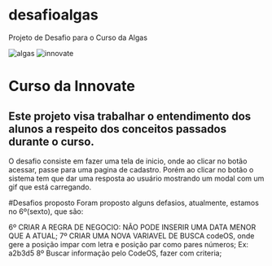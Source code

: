 # desafioalgas
Projeto de Desafio para o Curso da Algas

![algas](http://www.abegas.org.br/Site/wp-content/uploads/2012/03/h_lg_algas.jpg)
![innovate](http://scontent.cdninstagram.com/t51.2885-19/s150x150/14723099_1723586417964495_3127319396507189248_a.jpg)

# Curso da Innovate
## Este projeto visa trabalhar o entendimento dos alunos a respeito dos conceitos passados durante o curso.

O desafio consiste em fazer uma tela de inicio, onde ao clicar no botão acessar, passe para uma pagina de cadastro. Porém ao clicar no botão o sistema tem que dar uma resposta ao usuário
mostrando um modal com um gif que está carregando.

#Desafios proposto
Foram proposto alguns defasios, atualmente, estamos no 6º(sexto), que são:

6º CRIAR A REGRA DE NEGOCIO: NÃO PODE INSERIR UMA DATA MENOR QUE A ATUAL;
7º CRIAR UMA NOVA VARIAVEL DE BUSCA codeOS, onde gere a posição impar com letra e posição par como pares números; Ex: a2b3d5
8º Buscar informação pelo CodeOS, fazer com criteria;